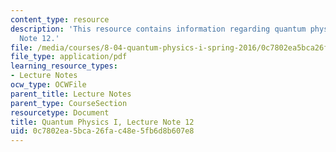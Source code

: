 ```yaml
---
content_type: resource
description: 'This resource contains information regarding quantum physics: Lecture
  Note 12.'
file: /media/courses/8-04-quantum-physics-i-spring-2016/0c7802ea5bca26fac48e5fb6d8b607e8_MIT8_04S16_LecNotes12.pdf
file_type: application/pdf
learning_resource_types:
- Lecture Notes
ocw_type: OCWFile
parent_title: Lecture Notes
parent_type: CourseSection
resourcetype: Document
title: Quantum Physics I, Lecture Note 12
uid: 0c7802ea-5bca-26fa-c48e-5fb6d8b607e8
---
```


